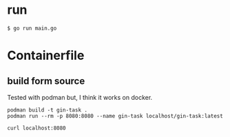 # run

```
$ go run main.go
```

# Containerfile

## build form source

Tested with podman but, I think it works on docker.

```
podman build -t gin-task .
podman run --rm -p 8080:8080 --name gin-task localhost/gin-task:latest
```

```
curl localhost:8080
```